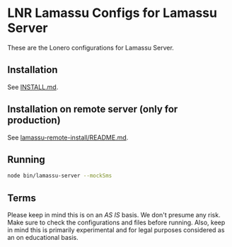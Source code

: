 # LNR Lamassu Configs for Lamassu Server

These are the Lonero configurations for Lamassu Server.

## Installation

See [INSTALL.md](INSTALL.md).

## Installation on remote server (only for production)
See [lamassu-remote-install/README.md](lamassu-remote-install/README.md).

## Running
```bash
node bin/lamassu-server --mockSms
```
## Terms
Please keep in mind this is on an *AS IS* basis. We don't presume any risk. Make sure to check the configurations and files before running. Also, keep in mind this is primarily experimental and for legal purposes considered as an on educational basis.
